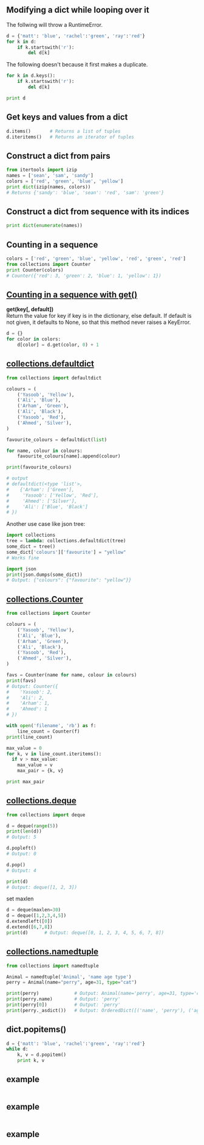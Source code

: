 ## Modifying a dict while looping over it
The follwing will throw a RuntimeError.
```python
d = {'matt': 'blue', 'rachel':'green', 'ray':'red'}
for k in d:
    if k.startswith('r'):
        del d[k]
```
The following doesn't because it first makes a duplicate.
```python
for k in d.keys():
    if k.startswith('r'):
        del d[k]

print d
```

## Get keys and values from a dict
```python
d.items()       # Returns a list of tuples
d.iteritems()   # Returns an iterator of tuples
```

## Construct a dict from pairs
```python
from itertools import izip
names = ['sean', 'sam', 'sandy']
colors = ['red', 'green', 'blue', 'yellow']
print dict(izip(names, colors))
# Returns {'sandy': 'blue', 'sean': 'red', 'sam': 'green'}
```

## Construct a dict from sequence with its indices
```python
print dict(enumerate(names))
```

## Counting in a sequence
```python
colors = ['red', 'green', 'blue', 'yellow', 'red', 'green', 'red']
from collections import Counter
print Counter(colors)
# Counter({'red': 3, 'green': 2, 'blue': 1, 'yellow': 1})
```

## [Counting in a sequence with get()](https://docs.python.org/2/library/stdtypes.html#dict.get)

**get(key[, default])**<br>
Return the value for key if key is in the dictionary, else default. If default is not given, it defaults to None, so that this method never raises a KeyError.
```python
d = {}
for color in colors:
    d[color] = d.get(color, 0) + 1
```

## [collections.defaultdict](http://book.pythontips.com/en/latest/collections.html#defaultdict)
```python
from collections import defaultdict

colours = (
    ('Yasoob', 'Yellow'),
    ('Ali', 'Blue'),
    ('Arham', 'Green'),
    ('Ali', 'Black'),
    ('Yasoob', 'Red'),
    ('Ahmed', 'Silver'),
)

favourite_colours = defaultdict(list)

for name, colour in colours:
    favourite_colours[name].append(colour)

print(favourite_colours)

# output
# defaultdict(<type 'list'>,
#    {'Arham': ['Green'],
#     'Yasoob': ['Yellow', 'Red'],
#     'Ahmed': ['Silver'],
#     'Ali': ['Blue', 'Black']
# })
```
Another use case like json tree:
```python
import collections
tree = lambda: collections.defaultdict(tree)
some_dict = tree()
some_dict['colours']['favourite'] = "yellow"
# Works fine

import json
print(json.dumps(some_dict))
# Output: {"colours": {"favourite": "yellow"}}
```

## [collections.Counter](http://book.pythontips.com/en/latest/collections.html#counter)
```python
from collections import Counter

colours = (
    ('Yasoob', 'Yellow'),
    ('Ali', 'Blue'),
    ('Arham', 'Green'),
    ('Ali', 'Black'),
    ('Yasoob', 'Red'),
    ('Ahmed', 'Silver'),
)

favs = Counter(name for name, colour in colours)
print(favs)
# Output: Counter({
#    'Yasoob': 2,
#    'Ali': 2,
#    'Arham': 1,
#    'Ahmed': 1
# })
```

```python
with open('filename', 'rb') as f:
    line_count = Counter(f)
print(line_count)

max_value = 0
for k, v in line_count.iteritems():
  if v > max_value:
    max_value = v
    max_pair = {k, v}

print max_pair
```

## [collections.deque](http://book.pythontips.com/en/latest/collections.html#deque)
```python
from collections import deque

d = deque(range(5))
print(len(d))
# Output: 5

d.popleft()
# Output: 0

d.pop()
# Output: 4

print(d)
# Output: deque([1, 2, 3])
```
set maxlen
```python
d = deque(maxlen=30)
d = deque([1,2,3,4,5])
d.extendleft([0])
d.extend([6,7,8])
print(d)      # Output: deque([0, 1, 2, 3, 4, 5, 6, 7, 8])
```
## [collections.namedtuple]()
```python
from collections import namedtuple

Animal = namedtuple('Animal', 'name age type')
perry = Animal(name="perry", age=31, type="cat")

print(perry)             # Output: Animal(name='perry', age=31, type='cat')
print(perry.name)        # Output: 'perry'
print(perry[0])          # Output: 'perry'
print(perry._asdict())   # Output: OrderedDict([('name', 'perry'), ('age', 31), ...
```
## dict.popitems()
```python
d = {'matt': 'blue', 'rachel':'green', 'ray':'red'}
while d:
    k, v = d.popitem()
    print k, v
```

## example
```python
```

## example
```python
```

## example
```python
```
